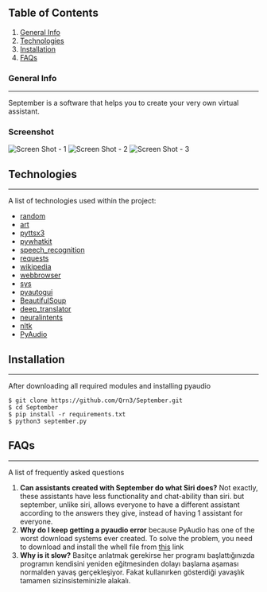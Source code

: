 ## Table of Contents
1. [General Info](#general-info)
2. [Technologies](#technologies)
3. [Installation](#installation)
4. [FAQs](#faqs)
### General Info
***
September is a software that helps you to create your very own virtual assistant.
### Screenshot
![Screen Shot - 1](https://github.com/Qrn3/September/blob/main/Screen%20Shoots/screenshoot%20(1).png)
![Screen Shot - 2](https://github.com/Qrn3/September/blob/main/Screen%20Shoots/screenshoot%20(2).png)
![Screen Shot - 3](https://github.com/Qrn3/September/blob/main/Screen%20Shoots/screenshoot%20(3).png)
## Technologies
***
A list of technologies used within the project:
* [random](https://docs.python.org/3/library/random.html)
* [art](https://pypi.org/project/art/)
* [pyttsx3](https://pypi.org/project/pyttsx3/)
* [pywhatkit](https://pypi.org/project/pywhatkit/)
* [speech_recognition](https://pypi.org/project/SpeechRecognition/)
* [requests](https://pypi.org/project/requests/)
* [wikipedia](https://pypi.org/project/wikipedia/)
* [webbrowser](https://docs.python.org/3/library/webbrowser.html)
* [sys](https://docs.python.org/3/library/sys.html)
* [pyautogui](https://pypi.org/project/PyAutoGUI/)
* [BeautifulSoup](https://beautiful-soup-4.readthedocs.io/en/latest/)
* [deep_translator](https://pypi.org/project/deep-translator/)
* [neuralintents](https://pypi.org/project/neuralintents/)
* [nltk](https://www.nltk.org)
* [PyAudio](https://www.lfd.uci.edu/~gohlke/pythonlibs/)
## Installation
***
After downloading all required modules and installing pyaudio
```
$ git clone https://github.com/Qrn3/September.git
$ cd September
$ pip install -r requirements.txt
$ python3 september.py
```
## FAQs
***
A list of frequently asked questions
1. **Can assistants created with September do what Siri does?**
Not exactly, these assistants have less functionality and chat-ability than siri. but september, unlike siri, allows everyone to have a different assistant according to the answers they give, instead of having 1 assistant for everyone.
2. **Why do I keep getting a pyaudio error**
because PyAudio has one of the worst download systems ever created. To solve the problem, you need to download and install the whell file from [this](https://www.lfd.uci.edu/~gohlke/pythonlibs/#pyaudio) link
3. **Why is it slow?**
Basitçe anlatmak gerekirse her programı başlattığınızda programın kendisini yeniden eğitmesinden dolayı başlama aşaması normalden yavaş gerçekleşiyor. Fakat kullanırken gösterdiği yavaşlık tamamen sizinsisteminizle alakalı. 
